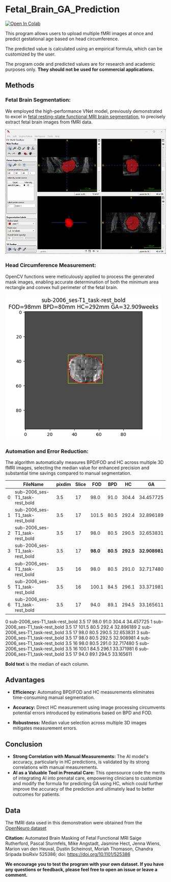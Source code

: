 # Fetal_Brain_GA_Prediction

<a href="https://colab.research.google.com/github/Achillesy/Fetal_Brain_GA_Prediction/blob/master/fmri_ga_predict.ipynb" target="_blank"><img src="https://colab.research.google.com/assets/colab-badge.svg" alt="Open In Colab"/></a>

This program allows users to upload multiple fMRI images at once and predict gestational age based on head circumference.

The predicted value is calculated using an empirical formula, which can be customized by the user.

The program code and predicted values are for research and academic purposes only. **They should not be used for commercial applications.**

## Methods

### Fetal Brain Segmentation: 

We employed the high-performance VNet model, previously demonstrated to excel in [fetal resting-state functional MRI brain segmentation](https://arxiv.org/abs/2311.10844), to precisely extract fetal brain images from fMRI data.

![maks_result](images/2013_ses_T1.gif)

### Head Circumference Measurement: 

OpenCV functions were meticulously applied to process the generated mask images, enabling accurate determination of both the minimum area rectangle and convex hull perimeter of the fetal brain.

![hc_result_3](images/sub-2006_T1_3.png)

### Automation and Error Reduction: 

The algorithm automatically measures BPD/FOD and HC across multiple 3D fMRI images, selecting the median value for enhanced precision and substantial time savings compared to manual segmentation.

|| FileName | pixdim	| Slice	| FOD	| BPD	| HC  | GA  |
| --- | ---      | ---    | ---   | --- | --- | --- | --- |
| 0 |	sub-2006_ses-T1_task-rest_bold	| 3.5	| 17	| 98.0	| 91.0	| 304.4	| 34.457725 |
| 1	| sub-2006_ses-T1_task-rest_bold	| 3.5	| 17	| 101.5	| 80.5	| 292.4	| 32.896189 |
| 2	| sub-2006_ses-T1_task-rest_bold	| 3.5	| 17	| 98.0	| 80.5	| 290.5	| 32.653831 |
| 3	| sub-2006_ses-T1_task-rest_bold	| 3.5	| 17	| **98.0**	| **80.5**	| **292.5**	| **32.908981** |
| 4	| sub-2006_ses-T1_task-rest_bold	| 3.5	| 16	| 98.0	| 80.5	| 291.0	| 32.717480 |
| 5	| sub-2006_ses-T1_task-rest_bold	| 3.5	| 16	| 100.1	| 84.5	| 296.1	| 33.371981 |
| 6	| sub-2006_ses-T1_task-rest_bold	| 3.5	| 17	| 94.0	| 89.1	| 294.5	| 33.165611 |

0	sub-2006_ses-T1_task-rest_bold	3.5	17	98.0	91.0	304.4	34.457725
1	sub-2006_ses-T1_task-rest_bold	3.5	17	101.5	80.5	292.4	32.896189
2	sub-2006_ses-T1_task-rest_bold	3.5	17	98.0	80.5	290.5	32.653831
3	sub-2006_ses-T1_task-rest_bold	3.5	17	98.0	80.5	292.5	32.908981
4	sub-2006_ses-T1_task-rest_bold	3.5	16	98.0	80.5	291.0	32.717480
5	sub-2006_ses-T1_task-rest_bold	3.5	16	100.1	84.5	296.1	33.371981
6	sub-2006_ses-T1_task-rest_bold	3.5	17	94.0	89.1	294.5	33.165611


**Bold text** is the median of each column.

## Advantages

  * **Efficiency:** Automating BPD/FOD and HC measurements eliminates time-consuming manual segmentation.

  * **Accuracy:** Direct HC measurement using image processing circumvents potential errors introduced by estimations based on BPD and FOD.

  * **Robustness:** Median value selection across multiple 3D images mitigates measurement errors.

## Conclusion

  * **Strong Correlation with Manual Measurements:** The AI model's accuracy, particularly in HC predictions, is validated by its strong correlations with manual measurements.
  * **AI as a Valuable Tool in Prenatal Care:** This opensource code the merits of integrating AI into prenatal care, empowering clinicians to customize and modify the formula for predicting GA using HC, which could further improve the accuracy of the prediction and ultimately lead to better outcomes for patients.

## Data
The fMRI data used in this demonstration were obtained from the [OpenNeuro dataset](https://openneuro.org/datasets/ds003090/versions/1.0.0)

**Citation:** Automated Brain Masking of Fetal Functional MRI Saige Rutherford, Pascal Sturmfels, Mike Angstadt, Jasmine Hect, Jenna Wiens, Marion van den Heuval, Dustin Scheinost, Moriah Thomason, Chandra Sripada bioRxiv 525386; doi: https://doi.org/10.1101/525386

**We encourage you to test the program with your own dataset. If you have any questions or feedback, please feel free to open an issue or leave a comment.**
